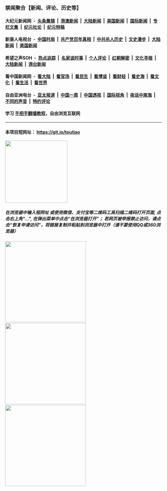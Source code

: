 ### 禁闻聚合【新闻、评论、历史等】

#### 大纪元新闻网 &nbsp;-&nbsp; [头条集锦](indexes/E头条集锦.md?t=02051001) &nbsp;|&nbsp; [港澳新闻](indexes/E港澳新闻.md?t=02051001)  &nbsp;|&nbsp; [大陆新闻](indexes/E大陆新闻.md?t=02051001) &nbsp;|&nbsp; [美国新闻](indexes/E美国新闻.md?t=02051001) &nbsp;|&nbsp; [国际新闻](indexes/E国际新闻.md?t=02051001) &nbsp;|&nbsp; [专栏文集](indexes/E专栏文集.md?t=02051001) &nbsp;|&nbsp; [纪元社论](indexes/E纪元社论.md?t=02051001) &nbsp;|&nbsp; [纪元特稿](indexes/E纪元特稿.md?t=02051001) 

#### 新唐人电视台 &nbsp;-&nbsp; [中国时局](indexes/N中国时局.md?t=02051001) &nbsp;|&nbsp; [共产党百年真相](indexes/N共产党百年真相.md?t=02051001) &nbsp;|&nbsp; [中共杀人历史](indexes/N中共杀人历史.md?t=02051001) &nbsp;|&nbsp; [文史漫步](indexes/N文史漫步.md?t=02051001) &nbsp;|&nbsp; [大陆新闻](indexes/N大陆新闻.md?t=02051001) &nbsp;|&nbsp; [美国新闻](indexes/N美国新闻.md?t=02051001)

#### 希望之声SOH &nbsp;-&nbsp; [热点追踪](indexes/H热点追踪.md?t=02051001) &nbsp;|&nbsp; [名家谈时事](indexes/H名家谈时事.md?t=02051001) &nbsp;|&nbsp; [个人评论](indexes/H个人评论.md?t=02051001)  &nbsp;|&nbsp; [红朝解密](indexes/H红朝解密.md?t=02051001) &nbsp;|&nbsp; [文化寻根](indexes/H文化寻根.md?t=02051001) &nbsp;|&nbsp; [大陆新闻](indexes/H大陆新闻.md?t=02051001) &nbsp;|&nbsp; [港台新闻](indexes/H港台新闻.md?t=02051001)

#### 看中国新闻网 &nbsp;-&nbsp; [看大陆](indexes/S看大陆.md?t=02051001) &nbsp;|&nbsp; [看官场](indexes/S看官场.md?t=02051001) &nbsp;|&nbsp; [看民生](indexes/S看民生.md?t=02051001)  &nbsp;|&nbsp; [看博谈](indexes/S看博谈.md?t=02051001) &nbsp;|&nbsp; [看财经](indexes/S看财经.md?t=02051001) &nbsp;|&nbsp; [看史海](indexes/S看史海.md?t=02051001) &nbsp;|&nbsp; [看文化](indexes/S看文化.md?t=02051001) &nbsp;|&nbsp; [看生活](indexes/S看生活.md?t=02051001) &nbsp;|&nbsp; [看世界](indexes/S看世界.md?t=02051001)

#### 自由亚洲电台 &nbsp;-&nbsp; [亚太报道](indexes/R亚太报道.md?t=02051001) &nbsp;|&nbsp; [中国一周](indexes/R中国一周.md?t=02051001) &nbsp;|&nbsp; [中国透视](indexes/R中国透视.md?t=02051001)  &nbsp;|&nbsp; [国际视角](indexes/R国际视角.md?t=02051001) &nbsp;|&nbsp; [夜话中南海](indexes/R夜话中南海.md?t=02051001) &nbsp;|&nbsp; [不同的声音](indexes/R不同的声音.md?t=02051001) &nbsp;|&nbsp; [特约评论](indexes/R特约评论.md?t=02051001)

#### 学习 [手把手翻墙教程](https://github.com/gfw-breaker/guides/wiki)，自由浏览互联网

----

#### 本项目短网址： https://git.io/toutiao
<img src="https://raw.githubusercontent.com/gfw-breaker/banned-news/master/scripts/img/qr.png" width="200px"/>  

##### 在浏览器中输入短网址 或使用微信、支付宝等二维码工具扫描二维码打开页面, 点击右上角"...", 在弹出菜单中点击“在浏览器打开”； 若网页被举报禁止访问，请点击“恢复申请访问”，将链接复制并粘贴到浏览器中打开（请不要使用QQ或360浏览器）

<img src="https://raw.githubusercontent.com/gfw-breaker/banned-news/master/scripts/img/1.png" width="260px"/> &nbsp; <img src="https://raw.githubusercontent.com/gfw-breaker/banned-news/master/scripts/img/2.png" width="260px"/> &nbsp; <img src="https://raw.githubusercontent.com/gfw-breaker/banned-news/master/scripts/img/3.png" width="260px"/>
